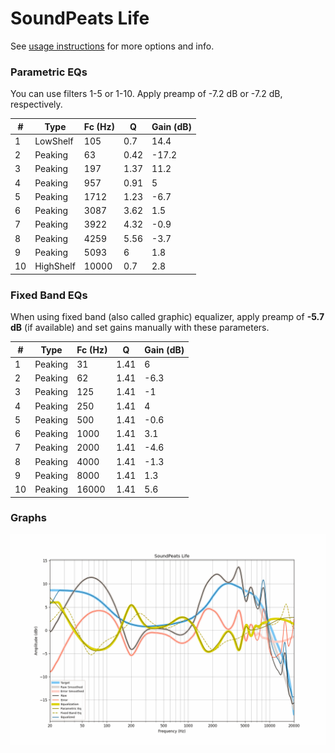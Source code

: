 # SoundPeats Life
See [usage instructions](https://github.com/jaakkopasanen/AutoEq#usage) for more options and info.

### Parametric EQs
You can use filters 1-5 or 1-10. Apply preamp of -7.2 dB or -7.2 dB, respectively.

|   # | Type      |   Fc (Hz) |    Q |   Gain (dB) |
|-----|-----------|-----------|------|-------------|
|   1 | LowShelf  |       105 | 0.7  |        14.4 |
|   2 | Peaking   |        63 | 0.42 |       -17.2 |
|   3 | Peaking   |       197 | 1.37 |        11.2 |
|   4 | Peaking   |       957 | 0.91 |         5   |
|   5 | Peaking   |      1712 | 1.23 |        -6.7 |
|   6 | Peaking   |      3087 | 3.62 |         1.5 |
|   7 | Peaking   |      3922 | 4.32 |        -0.9 |
|   8 | Peaking   |      4259 | 5.56 |        -3.7 |
|   9 | Peaking   |      5093 | 6    |         1.8 |
|  10 | HighShelf |     10000 | 0.7  |         2.8 |

### Fixed Band EQs
When using fixed band (also called graphic) equalizer, apply preamp of **-5.7 dB** (if available) and set gains manually with these parameters.

|   # | Type    |   Fc (Hz) |    Q |   Gain (dB) |
|-----|---------|-----------|------|-------------|
|   1 | Peaking |        31 | 1.41 |         6   |
|   2 | Peaking |        62 | 1.41 |        -6.3 |
|   3 | Peaking |       125 | 1.41 |        -1   |
|   4 | Peaking |       250 | 1.41 |         4   |
|   5 | Peaking |       500 | 1.41 |        -0.6 |
|   6 | Peaking |      1000 | 1.41 |         3.1 |
|   7 | Peaking |      2000 | 1.41 |        -4.6 |
|   8 | Peaking |      4000 | 1.41 |        -1.3 |
|   9 | Peaking |      8000 | 1.41 |         1.3 |
|  10 | Peaking |     16000 | 1.41 |         5.6 |

### Graphs
![](./SoundPeats%20Life.png)
